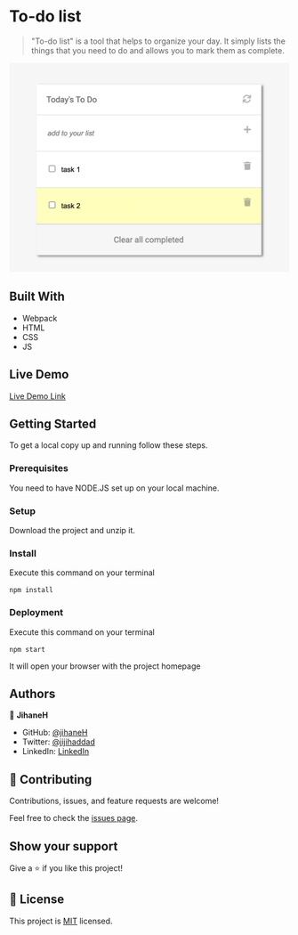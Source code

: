 # To-do list

> "To-do list" is a tool that helps to organize your day. It simply lists the things that you need to do and allows you to mark them as complete.

![screenshot](./app_screenshot.png)

## Built With

- Webpack
- HTML
- CSS
- JS

## Live Demo

[Live Demo Link](https://jihaneh.github.io/Todolist_review/)

## Getting Started

To get a local copy up and running follow these steps.

### Prerequisites

You need to have NODE.JS set up on your local machine.

### Setup

Download the project and unzip it.

### Install

Execute this command on your terminal

```
npm install
```

### Deployment

Execute this command on your terminal

```
npm start
```

It will open your browser with the project homepage

## Authors

👤 **JihaneH**

- GitHub: [@jihaneH](https://github.com/jihaneH)
- Twitter: [@jijihaddad](https://twitter.com/jijihaddad)
- LinkedIn: [LinkedIn](https://linkedin.com/in/jihane-haddad/)

## 🤝 Contributing

Contributions, issues, and feature requests are welcome!

Feel free to check the [issues page](../../issues/).

## Show your support

Give a ⭐️ if you like this project!

## 📝 License

This project is [MIT](./MIT.md) licensed.
